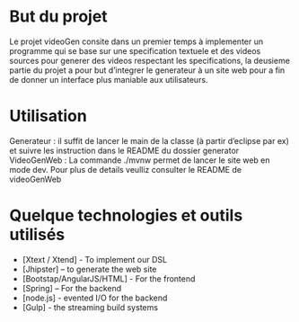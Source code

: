 
# But du projet

Le projet videoGen consite dans un premier temps à  implementer un programme qui se base sur une specification textuele et des videos sources pour generer des videos respectant  les specifications, la deusieme partie du projet a pour but d’integrer le generateur à un site web pour a fin de donner un interface plus maniable aux utilisateurs.


# Utilisation

Generateur : il suffit de lancer le main de la classe (à partir d’eclipse par ex)  et suivre les instruction dans le README du dossier generator
VideoGenWeb : La commande ./mvnw permet de lancer le site web en mode dev. Pour plus de details veulliz consulter le README de videoGenWeb

# Quelque technologies et outils utilisés
- [Xtext / Xtend] - To implement our DSL
- [Jhipster] – to generate the web site
- [Bootstap/AngularJS/HTML] -  For the frontend
- [Spring] – For the backend
- [node.js] - evented I/O for the backend
- [Gulp] - the streaming build systems
